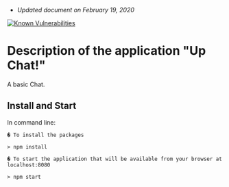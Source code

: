 * _Updated document on February 19, 2020_

[![Known Vulnerabilities](https://snyk.io/test/github/napthees/up-chat/badge.svg?targetFile=package.json)](https://snyk.io/test/github/napthees/up-chat?targetFile=package.json)

# Description of the application "Up Chat!"

A basic Chat.

## Install and Start

In command line:

```
� To install the packages
```
    > npm install
```
� To start the application that will be available from your browser at localhost:8080
```
    > npm start

